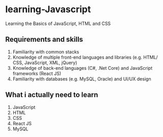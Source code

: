 # learning-Javascript

Learning the Basics of JavaScript, HTML and CSS


## Requirements and skills

1. Familiarity with common stacks
2. Knowledge of multiple front-end languages and libraries (e.g. HTML/ CSS, JavaScript, XML, jQuery)
3. Knowledge of back-end languages (C#, .Net Core) and JavaScript frameworks (React JS)
4. Familiarity with databases (e.g. MySQL, Oracle) and UI/UX design

## What i actually need to learn

1) JavaScript
2) HTML
3) CSS
4) React JS
5) MySQL
